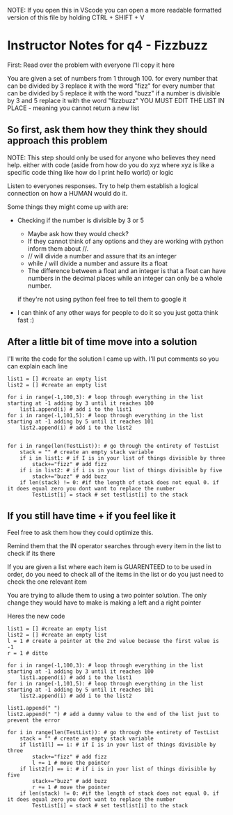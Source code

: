 NOTE: If you open this in VScode you can open a more readable formatted version of this file by holding CTRL + SHIFT + V

# Instructor Notes for q4 - Fizzbuzz

First: Read over the problem with everyone I'll copy it here

You are given a set of numbers from 1 through 100. 
for every number that can be divided by 3 replace it with the word "fizz"
for every number that can be divided by 5 replace it with the word "buzz"
if a number is divisible by 3 and 5 replace it with the word "fizzbuzz"
YOU MUST EDIT THE LIST IN PLACE - meaning you cannot return a new list

## So first, ask them how they think they should approach this problem

NOTE: This step should only be used for anyone who believes they need help. either with code (aside from how do you do xyz where xyz is like a specific code thing like how do I print hello world) or logic

Listen to everyones responses. Try to help them establish a logical connection on how a HUMAN would do it.

Some things they might come up with are:
* Checking if the number is divisible by 3 or 5
    * Maybe ask how they would check?
    * If they cannot think of any options and they are working with python inform them about //.
    * // will divide a number and assure that its an integer 
    * while / will divide a number and assure its a float
    * The difference between a float and an integer is that a float can have numbers in the decimal places while an integer can only be a whole number.
    
    if they're not using python feel free to tell them to google it
* I can think of any other ways for people to do it so you just gotta think fast :)

## After a little bit of time move into a solution
I'll write the code for the solution I came up with. I'll put comments so you can explain each line 
```
list1 = [] #create an empty list
list2 = [] #create an empty list

for i in range(-1,100,3): # loop through everything in the list starting at -1 adding by 3 until it reaches 100
    list1.append(i) # add i to the list1
for i in range(-1,101,5): # loop through everything in the list starting at -1 adding by 5 until it reaches 101
    list2.append(i) # add i to the list2


for i in range(len(TestList)): # go through the entirety of TestList
    stack = "" # create an empty stack variable
    if i in list1: # if I is in your list of things divisible by three
        stack+="fizz" # add fizz
    if i in list2: # if i is in your list of things divisible by five
        stack+="buzz" # add buzz
    if len(stack) != 0: #if the length of stack does not equal 0. if it does equal zero you dont want to replace the number
        TestList[i] = stack # set testlist[i] to the stack
``` 

## If you still have time + if you feel like it
Feel free to ask them how they could optimize this.

Remind them that the IN operator searches through every item in the list to check if its there

If you are given a list where each item is GUARENTEED to to be used in order, do you need to check all of the items in the list or do you just need to check the one relevant item 

You are trying to allude them to using a two pointer solution.
The only change they would have to make is making a left and a right pointer

Heres the new code

```
list1 = [] #create an empty list
list2 = [] #create an empty list
l = 1 # create a pointer at the 2nd value because the first value is -1
r = 1 # ditto

for i in range(-1,100,3): # loop through everything in the list starting at -1 adding by 3 until it reaches 100
    list1.append(i) # add i to the list1
for i in range(-1,101,5): # loop through everything in the list starting at -1 adding by 5 until it reaches 101
    list2.append(i) # add i to the list2

list1.append(" ")
list2.append(" ") # add a dummy value to the end of the list just to prevent the error 

for i in range(len(TestList)): # go through the entirety of TestList
    stack = "" # create an empty stack variable
    if list1[l] == i: # if I is in your list of things divisible by three
        stack+="fizz" # add fizz
        l += 1 # move the pointer
    if list2[r] == i: # if i is in your list of things divisible by five
        stack+="buzz" # add buzz
        r += 1 # move the pointer
    if len(stack) != 0: #if the length of stack does not equal 0. if it does equal zero you dont want to replace the number
        TestList[i] = stack # set testlist[i] to the stack
``` 